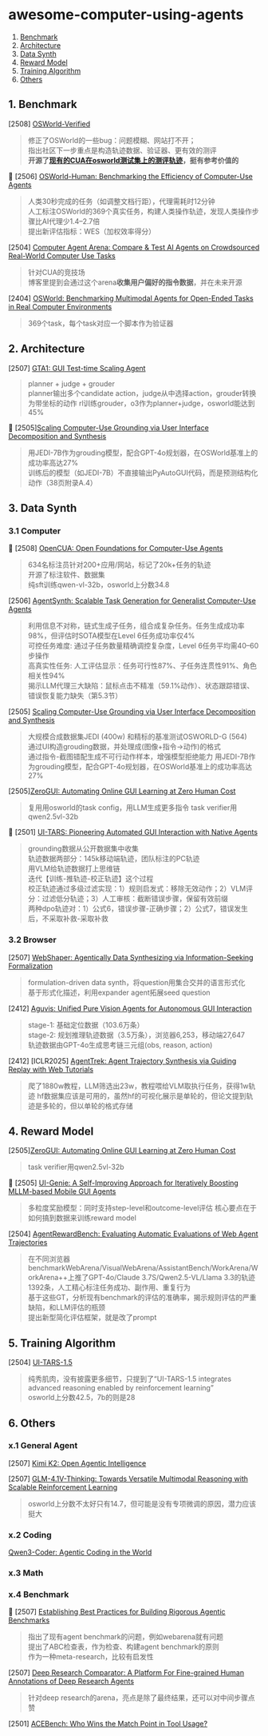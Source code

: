# awesome-computer-using-agents

1. [Benchmark](#1-benchmark)
2. [Architecture](#2-architecture)
3. [Data Synth](#3-data-synth)
4. [Reward Model](#4-reward-model)
5. [Training Algorithm](#5-training-algorithm)
6. [Others](#6-others)

## 1. Benchmark
[2508] [OSWorld-Verified](https://xlang.ai/blog/osworld-verified)
> 修正了OSWorld的一些bug：问题模糊、网站打不开；  
> 指出社区下一步重点是构造轨迹数据、验证器、更有效的测评  
> **开源了[现有的CUA在osworld测试集上的测评轨迹](https://huggingface.co/datasets/xlangai/ubuntu_osworld_verified_trajs)，挺有参考价值的**

🌟 [2506] [OSWorld-Human: Benchmarking the Efficiency of Computer-Use Agents](https://arxiv.org/pdf/2506.16042)
> 人类30秒完成的任务（如调整文档行距），代理需耗时12分钟  
> 人工标注OSWorld的369个真实任务，构建人类操作轨迹，发现人类操作步骤比AI代理少1.4–2.7倍  
> 提出新评估指标：WES（加权效率得分）

[2504] [Computer Agent Arena: Compare & Test AI Agents on Crowdsourced Real-World Computer Use Tasks](https://arena.xlang.ai)
> 针对CUA的竞技场  
> 博客里提到会通过这个arena**收集用户偏好的指令数据**，并在未来开源

[2404] [OSWorld: Benchmarking Multimodal Agents for Open-Ended Tasks in Real Computer Environments](https://os-world.github.io)
> 369个task，每个task对应一个脚本作为验证器 

## 2. Architecture
[2507] [GTA1: GUI Test-time Scaling Agent](https://arxiv.org/pdf/2507.05791)
> planner + judge + grouder  
> planner输出多个candidate action，judge从中选择action，grouder转换为带坐标的动作
> rl训练grouder，o3作为planner+judge，osworld能达到45%

🌟 [2505][Scaling Computer-Use Grounding via User Interface Decomposition and Synthesis](https://osworld-grounding.github.io)
> 用JEDI-7B作为grouding模型，配合GPT-4o规划器，在OSWorld基准上的成功率高达27%  
> 训练后的模型（如JEDI-7B）​不直接输出PyAutoGUI代码，而是预测结构化动作（38页附录A.4）

## 3. Data Synth
### 3.1 Computer
🌟 [2508] [OpenCUA: Open Foundations for Computer-Use Agents](https://opencua.xlang.ai)
> 634名标注员针对200+应用/网站，标记了20k+任务的轨迹  
> 开源了标注软件、数据集  
> 纯sft训练qwen-vl-32b，osworld上分数34.8

[2506] [AgentSynth: Scalable Task Generation for Generalist Computer-Use Agents](https://arxiv.org/pdf/2506.14205)
> 利用信息不对称，链式生成子任务​，组合成复杂任务。任务生成成功率98%，但评估时SOTA模型在Level 6任务成功率仅4%​​  
> 可控任务难度: 通过子任务数量精确调控复杂度，Level 6任务平均需40–60步操作  
> ​高真实性任务: 人工评估显示：任务可行性87%​、子任务连贯性91%​、角色相关性94%​  
> 揭示LLM代理三大缺陷：鼠标点击不精准（59.1%动作）、状态跟踪错误、错误恢复能力缺失（第5.3节）

[2505] [Scaling Computer-Use Grounding via User Interface Decomposition and Synthesis](https://osworld-grounding.github.io)
> 大规模合成数据集JEDI​ (400w) 和精标的基准测试OSWORLD-G​ (564)  
> 通过UI构造grouding数据，并处理成(图像+指令→动作)的格式  
> 通过指令-截图错配生成不可行动作样本，增强模型拒绝能力
> 用JEDI-7B作为grouding模型，配合GPT-4o规划器，在OSWorld基准上的成功率高达27%

[2505][ZeroGUI: Automating Online GUI Learning at Zero Human Cost](https://arxiv.org/pdf/2505.23762)
> 复用用osworld的task config，用LLM生成更多指令
> task verifier用qwen2.5vl-32b


🌟 [2501] [UI-TARS: Pioneering Automated GUI Interaction with Native Agents](https://arxiv.org/pdf/2501.12326)
> grounding数据从公开数据集中收集  
> 轨迹数据两部分：145k移动端轨迹，团队标注的PC轨迹  
> 用VLM给轨迹数据打上思维链  
> 迭代【训练-推轨迹-校正轨迹】这个过程  
> 校正轨迹通过多级过滤实现：1）规则启发式：移除无效动作；2）VLM评分：过滤低分轨迹；3）人工审核：截断错误步骤，保留有效前缀  
> 两种dpo轨迹对：1）公式6，错误步骤-正确步骤；2）公式7，错误发生后，不采取补救-采取补救

### 3.2 Browser
[2507] [WebShaper: Agentically Data Synthesizing via
Information-Seeking Formalization](https://arxiv.org/pdf/2507.15061)
> formulation-driven data synth，将question用集合交并的语言形式化  
> 基于形式化描述，利用expander agent拓展seed question

[2412] [Aguvis: Unified Pure Vision Agents for Autonomous GUI Interaction](https://aguvis-project.github.io)
> stage-1: 基础定位数据（103.6万条）  
> stage-2: 规划推理轨迹数据（3.5万条），浏览器6,253，移动端27,647  
> 轨迹数据由GPT-4o生成思考链三元组(obs, reason, action)

[2412] [ICLR2025] [AgentTrek: Agent Trajectory Synthesis via Guiding Replay with Web Tutorials](https://agenttrek.github.io)
> 爬了1880w教程，LLM筛选出23w，教程喂给VLM取执行任务，获得1w轨迹
> hf数据集应该是可用的，虽然hf的可视化展示是单轮的，但论文提到轨迹是多轮的，但以单轮的格式存储

## 4. Reward Model
[2505][ZeroGUI: Automating Online GUI Learning at Zero Human Cost](https://arxiv.org/pdf/2505.23762)
> task verifier用qwen2.5vl-32b

🌟 [2505] [UI-Genie: A Self-Improving Approach for Iteratively Boosting MLLM-based Mobile GUI Agents](https://arxiv.org/pdf/2505.21496)
> 多粒度奖励模型​：同时支持step-level和outcome-level评估
> 核心要点在于如何搞到数据来训练reward model

[2504] [AgentRewardBench: Evaluating Automatic Evaluations of Web Agent Trajectories](https://arxiv.org/abs/2504.08942)
> 在不同浏览器benchmarkWebArena/VisualWebArena/AssistantBench/WorkArena/WorkArena++上推了GPT-4o/Claude 3.7S/Qwen2.5-VL/Llama 3.3的轨迹1392条，人工精心标注任务成功、副作用、重复行为  
> 基于这些GT，分析现有benchmark的评估的准确率，揭示规则评估的严重缺陷，和LLM评估的瓶颈  
> 提出新型简化评估框架，就是改了prompt

## 5. Training Algorithm
[2504] [UI-TARS-1.5](https://seed-tars.com/1.5/)
> 纯秀肌肉，没有披露更多细节，只提到了“UI-TARS-1.5 integrates advanced reasoning enabled by reinforcement learning”  
> osworld上分数42.5，7b的则是28


## 6. Others
### x.1 General Agent
[2507] [Kimi K2: Open Agentic Intelligence](https://moonshotai.github.io/Kimi-K2/)

[2507] [GLM-4.1V-Thinking: Towards Versatile Multimodal Reasoning with Scalable Reinforcement Learning](https://arxiv.org/pdf/2507.01006)
> osworld上分数不太好只有14.7，但可能是没有专项微调的原因，潜力应该挺大

### x.2 Coding
[Qwen3-Coder: Agentic Coding in the World](https://qwenlm.github.io/blog/qwen3-coder/)

### x.3 Math


### x.4 Benchmark
🌟 [2507] [Establishing Best Practices for Building Rigorous
Agentic Benchmarks](https://arxiv.org/pdf/2507.02825)
> 指出了现有agent benchmark的问题，例如webarena就有问题  
> 提出了ABC检查表，作为检查、构建agent benchmark的原则  
> 作为一种meta-research，比较有启发性

[2507] [Deep Research Comparator: A Platform For Fine-grained Human Annotations of Deep Research Agents](https://arxiv.org/pdf/2507.05495)
> 针对deep research的arena，亮点是除了最终结果，还可以对中间步骤点赞

[2501] [ACEBench: Who Wins the Match Point in Tool Usage?](https://arxiv.org/pdf/2501.12851)